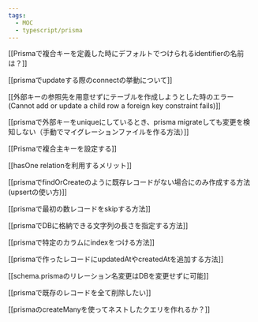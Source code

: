```yaml
---
tags:
  - MOC
  - typescript/prisma
---
```

[[Prismaで複合キーを定義した時にデフォルトでつけられるidentifierの名前は？]]

[[prismaでupdateする際のconnectの挙動について]]

[[外部キーの参照先を用意せずにテーブルを作成しようとした時のエラー(Cannot add or update a child row a foreign key constraint fails)]]

[[prismaで外部キーをuniqueにしているとき、prisma migrateしても変更を検知しない（手動でマイグレーションファイルを作る方法）]]

[[Prismaで複合主キーを設定する]]

[[hasOne relationを利用するメリット]]

[[prismaでfindOrCreateのように既存レコードがない場合にのみ作成する方法(upsertの使い方)]]

[[prismaで最初の数レコードをskipする方法]]

[[prismaでDBに格納できる文字列の長さを指定する方法]]

[[prismaで特定のカラムにindexをつける方法]]

[[prismaで作ったレコードにupdatedAtやcreatedAtを追加する方法]]

[[schema.prismaのリレーション名変更はDBを変更せずに可能]]

[[prismaで既存のレコードを全て削除したい]]

[[prismaのcreateManyを使ってネストしたクエリを作れるか？]]
